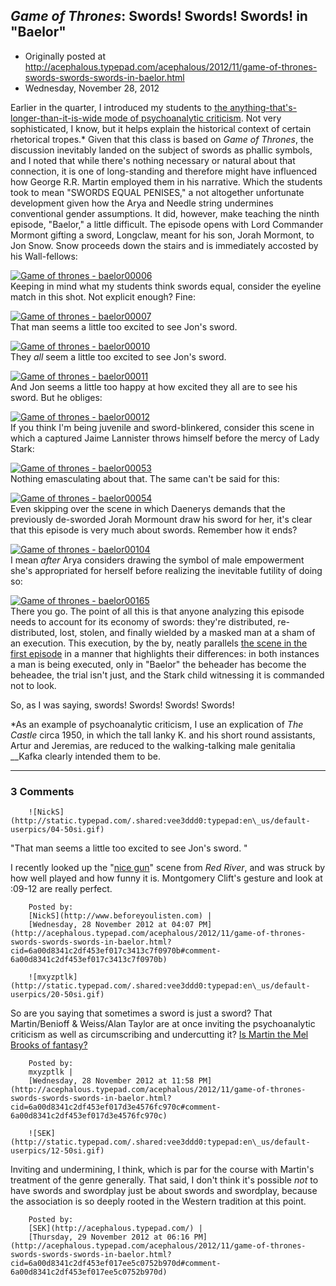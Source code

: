 ## <em>Game of Thrones</em>: Swords! Swords! Swords! in "Baelor"

 * Originally posted at http://acephalous.typepad.com/acephalous/2012/11/game-of-thrones-swords-swords-swords-in-baelor.html
 * Wednesday, November 28, 2012



Earlier in the quarter, I introduced my students to [the anything-that's-longer-than-it-is-wide mode of psychoanalytic criticism](http://acephalous.typepad.com/acephalous/2007/06/last\_month\_i\_ch.html). Not very sophisticated, I know, but it helps explain the historical context of certain rhetorical tropes.\* Given that this class is based on _Game of Thrones_, the discussion inevitably landed on the subject of swords as phallic symbols, and I noted that while there's nothing necessary or natural about that connection, it is one of long-standing and therefore might have influenced how George R.R. Martin employed them in his narrative. Which the students took to mean "SWORDS EQUAL PENISES," a not altogether unfortunate development given how the Arya and Needle string undermines conventional gender assumptions. It did, however, make teaching the ninth episode, "Baelor," a little difficult. The episode opens with Lord Commander Mormont gifting a sword, Longclaw, meant for his son, Jorah Mormont, to Jon Snow. Snow proceeds down the stairs and is immediately accosted by his Wall-fellows:

[![Game of thrones - baelor00006](http://acephalous.typepad.com/.a/6a00d8341c2df453ef017ee5b6def3970d-500wi "Game of thrones - baelor00006")](http://acephalous.typepad.com/.a/6a00d8341c2df453ef017ee5b6def3970d-popup)  
Keeping in mind what my students think swords equal, consider the eyeline match in this shot. Not explicit enough? Fine:

[![Game of thrones - baelor00007](http://acephalous.typepad.com/.a/6a00d8341c2df453ef017d3e4223e9970c-500wi "Game of thrones - baelor00007")](http://acephalous.typepad.com/.a/6a00d8341c2df453ef017d3e4223e9970c-popup)  
That man seems a little too excited to see Jon's sword. 

[![Game of thrones - baelor00010](http://acephalous.typepad.com/.a/6a00d8341c2df453ef017d3e42266b970c-500wi "Game of thrones - baelor00010")](http://acephalous.typepad.com/.a/6a00d8341c2df453ef017d3e42266b970c-popup)  
They _all_ seem a little too excited to see Jon's sword.

[![Game of thrones - baelor00011](http://acephalous.typepad.com/.a/6a00d8341c2df453ef017d3e422724970c-500wi "Game of thrones - baelor00011")](http://acephalous.typepad.com/.a/6a00d8341c2df453ef017d3e422724970c-popup)  
And Jon seems a little too happy at how excited they all are to see his sword. But he obliges:

[![Game of thrones - baelor00012](http://acephalous.typepad.com/.a/6a00d8341c2df453ef017d3e42284b970c-500wi "Game of thrones - baelor00012")](http://acephalous.typepad.com/.a/6a00d8341c2df453ef017d3e42284b970c-popup)  
If you think I'm being juvenile and sword-blinkered, consider this scene in which a captured Jaime Lannister throws himself before the mercy of Lady Stark:

[![Game of thrones - baelor00053](http://acephalous.typepad.com/.a/6a00d8341c2df453ef017ee5b6eb97970d-500wi "Game of thrones - baelor00053")](http://acephalous.typepad.com/.a/6a00d8341c2df453ef017ee5b6eb97970d-popup)  
Nothing emasculating about that. The same can't be said for this:

[![Game of thrones - baelor00054](http://acephalous.typepad.com/.a/6a00d8341c2df453ef017ee5b6ec83970d-500wi "Game of thrones - baelor00054")](http://acephalous.typepad.com/.a/6a00d8341c2df453ef017ee5b6ec83970d-popup)  
Even skipping over the scene in which Daenerys demands that the previously de-sworded Jorah Mormount draw his sword for her, it's clear that this episode is very much about swords. Remember how it ends?

[![Game of thrones - baelor00104](http://acephalous.typepad.com/.a/6a00d8341c2df453ef017c34134df4970b-500wi "Game of thrones - baelor00104")](http://acephalous.typepad.com/.a/6a00d8341c2df453ef017c34134df4970b-popup)  
I mean _after_ Arya considers drawing the symbol of male empowerment she's appropriated for herself before realizing the inevitable futility of doing so:

[![Game of thrones - baelor00165](http://acephalous.typepad.com/.a/6a00d8341c2df453ef017ee5b6f569970d-500wi "Game of thrones - baelor00165")](http://acephalous.typepad.com/.a/6a00d8341c2df453ef017ee5b6f569970d-popup)  
There you go. The point of all this is that anyone analyzing this episode needs to account for its economy of swords: they're distributed, re-distributed, lost, stolen, and finally wielded by a masked man at a sham of an execution. This execution, by the by, neatly parallels [the scene in the first episode](http://acephalous.typepad.com/acephalous/2012/09/game-of-thrones-winter-is-coming-for-will-and-bran.html) in a manner that highlights their differences: in both instances a man is being executed, only in "Baelor" the beheader has become the beheadee, the trial isn't just, and the Stark child witnessing it is commanded not to look.

So, as I was saying, swords! Swords! Swords! Swords!

\*As an example of psychoanalytic criticism, I use an explication of _The Castle_ circa 1950, in which the tall lanky K. and his short round assistants, Artur and Jeremias, are reduced to the walking-talking male genitalia __Kafka clearly intended them to be.

		

* * *

### 3 Comments 

		

                
[]()

	

		![NickS](http://static.typepad.com/.shared:vee3ddd0:typepad:en\_us/default-userpics/04-50si.gif)
	

	

		

"That man seems a little too excited to see Jon's sword. "

I recently looked up the "[nice gun](http://www.youtube.com/watch?v=ofpX0U6MAT4)" scene from _Red River_, and was struck by how well played and how funny it is. Montgomery Clift's gesture and look at :09-12 are really perfect.

	

		Posted by:
		[NickS](http://www.beforeyoulisten.com) |
		[Wednesday, 28 November 2012 at 04:07 PM](http://acephalous.typepad.com/acephalous/2012/11/game-of-thrones-swords-swords-swords-in-baelor.html?cid=6a00d8341c2df453ef017c3413c7f0970b#comment-6a00d8341c2df453ef017c3413c7f0970b)

[]()

	

		![mxyzptlk](http://static.typepad.com/.shared:vee3ddd0:typepad:en\_us/default-userpics/20-50si.gif)
	

	

		

So are you saying that sometimes a sword is just a sword? That Martin/Benioff & Weiss/Alan Taylor are at once inviting the psychoanalytic criticism as well as circumscribing and undercutting it? [Is Martin the Mel Brooks of fantasy?](http://www.youtube.com/watch?v=5PmnKOkt7fI)

	

		Posted by:
		mxyzptlk |
		[Wednesday, 28 November 2012 at 11:58 PM](http://acephalous.typepad.com/acephalous/2012/11/game-of-thrones-swords-swords-swords-in-baelor.html?cid=6a00d8341c2df453ef017d3e4576fc970c#comment-6a00d8341c2df453ef017d3e4576fc970c)

[]()

	

		![SEK](http://static.typepad.com/.shared:vee3ddd0:typepad:en\_us/default-userpics/12-50si.gif)
	

	

		

Inviting and undermining, I think, which is par for the course with Martin's treatment of the genre generally. That said, I don't think it's possible _not_ to have swords and swordplay just be about swords and swordplay, because the association is so deeply rooted in the Western tradition at this point.

	

		Posted by:
		[SEK](http://acephalous.typepad.com/) |
		[Thursday, 29 November 2012 at 06:16 PM](http://acephalous.typepad.com/acephalous/2012/11/game-of-thrones-swords-swords-swords-in-baelor.html?cid=6a00d8341c2df453ef017ee5c0752b970d#comment-6a00d8341c2df453ef017ee5c0752b970d)

		

        